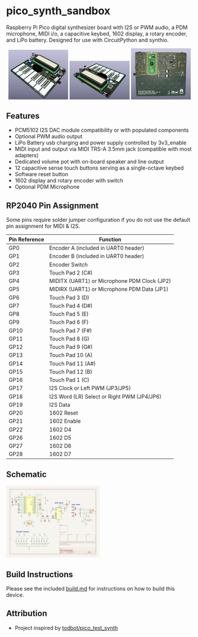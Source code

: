 # pico_synth_sandbox
Raspberry Pi Pico digital synthesizer board with I2S or PWM audio, a PDM microphone, MIDI i/o, a capacitive keybed, 1602 display, a rotary encoder, and LiPo battery. Designed for use with CircuitPython and synthio.

<p float="left" align="middle">
<img alt="Front view of 3d rendered board" src="./images/front-side.jpg" width="32%" />
<img alt="Back view of 3d rendered board" src="./images/back-side.jpg" width="32%" />
<img alt="Bottom view of 3d rendered board" src="./images/bottom.jpg" width="32%" />
</p>

## Features
* PCM5102 I2S DAC module compatibility or with populated components
* Optional PWM audio output
* LiPo Battery usb charging and power supply controlled by 3v3_enable
* MIDI input and output via MIDI TRS-A 3.5mm jack (compatible with most adapters)
* Dedicated volume pot with on-board speaker and line output
* 12 capacitive sense touch buttons serving as a single-octave keybed
* Software reset button
* 1602 display and rotary encoder with switch
* Optional PDM Microphone

## RP2040 Pin Assignment
Some pins require solder jumper configuration if you do not use the default pin assignment for MIDI & I2S.

| Pin Reference | Function                                     |
|---------------|----------------------------------------------|
| GP0           | Encoder A (included in UART0 header)         |
| GP1           | Encoder B (included in UART0 header)         |
| GP2           | Encoder Switch                               |
| GP3           | Touch Pad 2 (C#)                             |
| GP4           | MIDITX (UART1) or Microphone PDM Clock (JP2) |
| GP5           | MIDIRX (UART1) or Microphone PDM Data (JP1)  |
| GP6           | Touch Pad 3 (D)                              |
| GP7           | Touch Pad 4 (D#)                             |
| GP8           | Touch Pad 5 (E)                              |
| GP9           | Touch Pad 6 (F)                              |
| GP10          | Touch Pad 7 (F#)                             |
| GP11          | Touch Pad 8 (G)                              |
| GP12          | Touch Pad 9 (G#)                             |
| GP13          | Touch Pad 10 (A)                             |
| GP14          | Touch Pad 11 (A#)                            |
| GP15          | Touch Pad 12 (B)                             |
| GP16          | Touch Pad 1 (C)                              |
| GP17          | I2S Clock or Left PWM (JP3/JP5)              |
| GP18          | I2S Word (LR) Select or Right PWM (JP4/JP6)  |
| GP19          | I2S Data                                     |
| GP20          | 1602 Reset                                   |
| GP21          | 1602 Enable                                  |
| GP22          | 1602 D4                                      |
| GP26          | 1602 D5                                      |
| GP27          | 1602 D6                                      |
| GP28          | 1602 D7                                      |

## Schematic

[<img src="./schematic/pico_synth_sandbox-schematic.jpg" style="width:50%;height:auto;">](./schematic/pico_synth_sandbox-schematic.pdf)

## Build Instructions

Please see the included [build.md](./build.md) for instructions on how to build this device.

## Attribution

* Project inspired by [todbot/pico_test_synth](https://github.com/todbot/pico_test_synth)